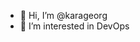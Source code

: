 - 👋 Hi, I’m @karageorg
- 👀 I’m interested in DevOps

<!---
karageorg/karageorg is a ✨ special ✨ repository because its `README.md` (this file) appears on your GitHub profile.
You can click the Preview link to take a look at your changes.
--->
